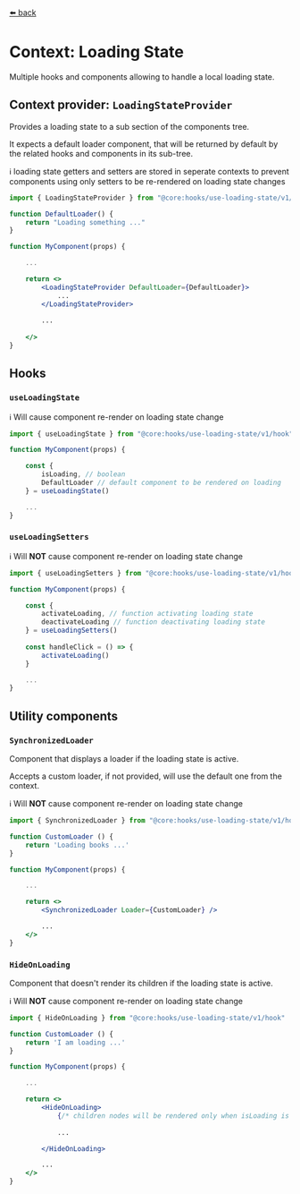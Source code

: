 [⬅️ back](/Readme.md)

# Context: Loading State

Multiple hooks and components allowing to handle a local loading state.

## Context provider: `LoadingStateProvider`

Provides a loading state to a sub section of the components tree.

It expects a default loader component, that will be returned by default by the related hooks and components in its sub-tree.

ℹ️ loading state getters and setters are stored in seperate contexts to prevent components using only setters to be re-rendered on loading state changes


```jsx
import { LoadingStateProvider } from "@core:hooks/use-loading-state/v1/hook"

function DefaultLoader() {
    return "Loading something ..."
}

function MyComponent(props) {

    ...

    return <>
        <LoadingStateProvider DefaultLoader={DefaultLoader}>
            ...
        </LoadingStateProvider>
        
        ...
        
    </>
}

```


## Hooks

### `useLoadingState`

ℹ️ Will cause component re-render on loading state change

```jsx
import { useLoadingState } from "@core:hooks/use-loading-state/v1/hook"

function MyComponent(props) {

    const { 
        isLoading, // boolean
        DefaultLoader // default component to be rendered on loading
    } = useLoadingState()

    ...
}
```

### `useLoadingSetters`

ℹ️ Will **NOT** cause component re-render on loading state change

```jsx
import { useLoadingSetters } from "@core:hooks/use-loading-state/v1/hook"

function MyComponent(props) {

    const { 
        activateLoading, // function activating loading state
        deactivateLoading // function deactivating loading state
    } = useLoadingSetters()
    
    const handleClick = () => {
        activateLoading()
    }

    ...
}
```

## Utility components

### `SynchronizedLoader`

Component that displays a loader if the loading state is active.

Accepts a custom loader, if not provided, will use the default one from the context.

ℹ️ Will **NOT** cause component re-render on loading state change

```jsx
import { SynchronizedLoader } from "@core:hooks/use-loading-state/v1/hook"

function CustomLoader () {
    return 'Loading books ...'
}

function MyComponent(props) {

    ...

    return <>
        <SynchronizedLoader Loader={CustomLoader} />

        ...
    </>
}
```

### `HideOnLoading`

Component that doesn't render its children if the loading state is active.

ℹ️ Will **NOT** cause component re-render on loading state change

```jsx
import { HideOnLoading } from "@core:hooks/use-loading-state/v1/hook"

function CustomLoader () {
    return 'I am loading ...'
}

function MyComponent(props) {

    ...

    return <>
        <HideOnLoading>
            {/* children nodes will be rendered only when isLoading is false */}
            
            ...

        </HideOnLoading>

        ...
    </>
}
```